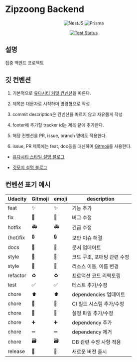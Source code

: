 # Zipzoong Backend

<div align=center>

![NestJS](https://img.shields.io/badge/nestjs-%23E0234E.svg?style=for-the-badge&logo=nestjs&logoColor=white)
![Prisma](https://img.shields.io/badge/Prisma-3982CE?style=for-the-badge&logo=Prisma&logoColor=white)

[![Test Status](https://github.com/zipzoong/zipzoong-backend/actions/workflows/ci.yml/badge.svg?branch=main&event=push)](https://github.com/zipzoong/zipzoong-backend/actions/workflows/ci.yml)

</div>

## 설명

집중 백엔드 프로젝트

## 깃 컨벤션

1. 기본적으로 [유다시티 커밋 컨벤션](https://udacity.github.io/git-styleguide/)을 따른다.

2. 제목은 대문자로 시작하며 명령형으로 작성

3. commit description은 컨벤션을 따르지 않고 자유롭게 작성

4. footer에 추가할 tracker id는 제목 끝에 추가한다.

5. 해당 컨벤션을 PR, issue, branch 명에도 적용한다.

6. issue, PR 제목에는 feat, doc등을 대신하여 [Gitmoji](https://gitmoji.dev/)를 사용한다.

- [유다시티 스타일 설명 블로그](https://haesoo9410.tistory.com/300)

- [깃모지 설명 블로그](https://treasurebear.tistory.com/70)

## 컨벤션 표기 예시

| Udacity  | Gitmoji               | emoji | description                 |
| -------- | --------------------- | ----- | --------------------------- |
| feat     | :sparkles:            | ✨    | 기능 추가                   |
| fix      | :bug:                 | 🐛    | 버그 수정                   |
| hotfix   | :ambulance:           | 🚑    | 긴급 수정                   |
| (hot)fix | :lock:                | 🔒    | 보안 이슈 해결              |
| docs     | :memo:                | 📝    | 문서 업데이트               |
| style    | :art:                 | 🎨    | 코드 구조, 포매팅 관련 수정 |
| style    | :truck:               | 🚚    | 리소스 이동, 이름 변경      |
| refactor | :recycle:             | ♻️    | 프로덕션 코드 리팩토링      |
| test     | :white_check_mark:    | ✅    | 테스트 추가/수정            |
| chore    | :arrow_up:            | ⬆     | dependencies 업데이트       |
| chore    | :construction_worker: | 👷    | CI 빌드 시스템 추가/수정    |
| chore    | :wrench:              | 🔧    | 설정 파일 추가/수정         |
| chore    | :heavy_plus_sign:     | ➕    | dependency 추가             |
| chore    | :heavy_minus_sign:    | ➖    | dependency 제거             |
| chore    | :card_file_box:       | 🗃️    | DB 관련 수정 사항 적용      |
| release  | :bookmark:            | 🔖    | 새로운 버전 출시            |
